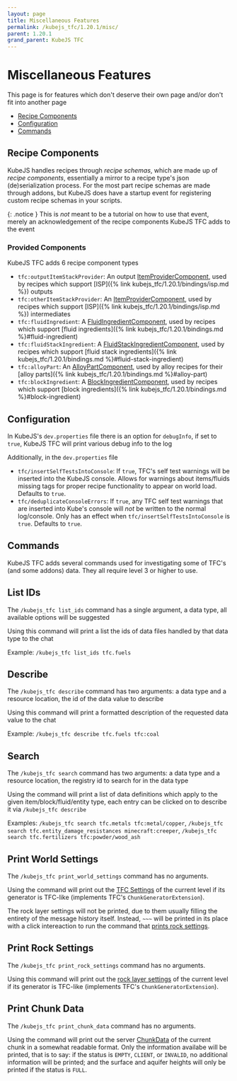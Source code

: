 ```yaml
---
layout: page
title: Miscellaneous Features
permalink: /kubejs_tfc/1.20.1/misc/
parent: 1.20.1
grand_parent: KubeJS TFC
---
```


# Miscellaneous Features

This page is for features which don't deserve their own page and/or don't fit into another page

- [Recipe Components](#recipe-components)
- [Configuration](#configuration)
- [Commands](#commands)

## Recipe Components

KubeJS handles recipes through *recipe schemas*, which are made up of *recipe components*, essentially a mirror to a recipe type's json (de)serialization process. For the most part recipe schemas are made through addons, but KubeJS does have a startup event for registering custom recipe schemas in your scripts.

{: .notice }
This is *not* meant to be a tutorial on how to use that event, merely an acknowledgement of the recipe components KubeJS TFC adds to the event

### Provided Components

KubeJS TFC adds 6 recipe component types

- `tfc:outputItemStackProvider`: An output [ItemProviderComponent](https://github.com/Notenoughmail/KubeJS-TFC/blob/1.20.1/src/main/java/com/notenoughmail/kubejs_tfc/recipe/component/ItemProviderComponent.java), used by recipes which support [ISP]({% link kubejs_tfc/1.20.1/bindings/isp.md %}) outputs
- `tfc:otherItemStackProvider`: An [ItemProviderComponent](https://github.com/Notenoughmail/KubeJS-TFC/blob/1.20.1/src/main/java/com/notenoughmail/kubejs_tfc/recipe/component/ItemProviderComponent.java), used by recipes which support [ISP]({% link kubejs_tfc/1.20.1/bindings/isp.md %}) intermediates
- `tfc:fluidIngredient`: A [FluidIngredientComponent](https://github.com/Notenoughmail/KubeJS-TFC/blob/1.20.1/src/main/java/com/notenoughmail/kubejs_tfc/recipe/component/FluidIngredientComponent.java), used by recipes which support [fluid ingredients]({% link kubejs_tfc/1.20.1/bindings.md %}#fluid-ingredient)
- `tfc:fluidStackIngredient`: A [FluidStackIngredientComponent](https://github.com/Notenoughmail/KubeJS-TFC/blob/1.20.1/src/main/java/com/notenoughmail/kubejs_tfc/recipe/component/FluidIngredientComponent.java), used by recipes which support [fluid stack ingredients]({% link kubejs_tfc/1.20.1/bindings.md %}#fluid-stack-ingredient)
- `tfc:alloyPart`: An [AlloyPartComponent](https://github.com/Notenoughmail/KubeJS-TFC/blob/1.20.1/src/main/java/com/notenoughmail/kubejs_tfc/recipe/component/AlloyPartComponent.java), used by alloy recipes for their [alloy parts]({% link kubejs_tfc/1.20.1/bindings.md %}#alloy-part)
- `tfc:blockIngredient`: A [BlockIngredientComponent](https://github.com/Notenoughmail/KubeJS-TFC/blob/1.20.1/src/main/java/com/notenoughmail/kubejs_tfc/recipe/component/BlockIngredientComponent.java), used by recipes which support [block ingredients]({% link kubejs_tfc/1.20.1/bindings.md %}#block-ingredient)

## Configuration

In KubeJS's `dev.properties` file there is an option for `debugInfo`, if set to `true`, KubeJS TFC will print various debug info to the log

Additionally, in the `dev.properties` file

- `tfc/insertSelfTestsIntoConsole`: If `true`, TFC's self test warnings will be inserted into the KubeJS console. Allows for warnings about items/fluids missing tags for proper recipe functionality to appear on world load. Defaults to `true`.
- `tfc/deduplicateConsoleErrors`: If `true`, any TFC self test warnings that are inserted into Kube's console will *not* be written to the normal log/console. Only has an effect when `tfc/insertSelfTestsIntoConsole` is `true`. Defaults to `true`.

## Commands

KubeJS TFC adds several commands used for investigating some of TFC's (and some addons) data. They all require level 3 or higher to use.

## List IDs

The `/kubejs_tfc list_ids` command has a single argument, a data type, all available options will be suggested

Using this command will print a list the ids of data files handled by that data type to the chat

Example: `/kubejs_tfc list_ids tfc.fuels`

## Describe

The `/kubejs_tfc describe` command has two arguments: a data type and a resource location, the id of the data value to describe

Using this command will print a formatted description of the requested data value to the chat

Example: `/kubejs_tfc describe tfc.fuels tfc:coal`

## Search

The `/kubejs_tfc search` command has two arguments: a data type and a resource location, the registry id to search for in the data type

Using the command will print a list of data definitions which apply to the given item/block/fluid/entity type, each entry can be clicked on to describe it via `/kubejs_tfc describe`

Examples: `/kubejs_tfc search tfc.metals tfc:metal/copper`, `/kubejs_tfc search tfc.entity_damage_resistances minecraft:creeper`, `/kubejs_tfc search tfc.fertilizers tfc:powder/wood_ash`

## Print World Settings

The `/kubejs_tfc print_world_settings` command has no arguments.

Using the command will print out the [TFC Settings](https://terrafirmacraft.github.io/Documentation/1.20.x/worldgen/world-preset/) of the current level if its generator is TFC-like (implements TFC's `ChunkGeneratorExtension`).

The rock layer settings will not be printed, due to them usually filling the entirety of the message history itself. Instead, `~~~` will be printed in its place with a click intereaction to run the command that [prints rock settings](#print-rock-settings).

## Print Rock Settings

The `/kubejs_tfc print_rock_settings` command has no arguments.

Using this command will print out the [rock layer settings](https://terrafirmacraft.github.io/Documentation/1.20.x/worldgen/world-preset/#rock-layer-settings) of the current level if its generator is TFC-like (implements TFC's `ChunkGeneratorExtension`).

## Print Chunk Data

The `/kubejs_tfc print_chunk_data` command has no arguments.

Using the command will print out the server [ChunkData](https://github.com/TerraFirmaCraft/TerraFirmaCraft/blob/1.20.x/src/main/java/net/dries007/tfc/world/chunkdata/ChunkData.java) of the current chunk in a somewhat readable format. Only the information availabe will be printed, that is to say: if the status is `EMPTY`, `CLIENT`, or `INVALID`, no additional information will be printed; and the surface and aquifer heights will only be printed if the status is `FULL`.
